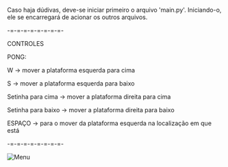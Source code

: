 Caso haja dúdivas, deve-se iniciar primeiro o arquivo 'main.py'. Iniciando-o, ele se encarregará de acionar os outros arquivos.

-=-=-=-=-=-=-=-=-

CONTROLES 

PONG:

W -> mover a plataforma esquerda para cima

S -> mover a plataforma esquerda para baixo

Setinha para cima -> mover a plataforma direita para cima

Setinha para baixo -> mover a plataforma direita para baixo

ESPAÇO -> para o mover da plataforma esquerda na localização em que está

-=-=-=-=-=-=-=-=-

![Menu](https://github.com/FloweryMateus/EMULE/assets/109235896/70f4f3a0-0913-4f77-b05b-c74935b81110)
